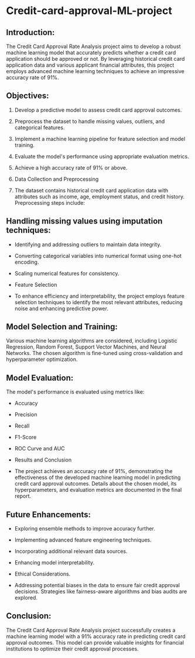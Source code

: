 # Credit-card-approval-ML-project

## Introduction:
The Credit Card Approval Rate Analysis project aims to develop a robust machine learning model that accurately predicts whether a credit card application should be approved or not. By leveraging historical credit card application data and various applicant financial attributes, this project employs advanced machine learning techniques to achieve an impressive accuracy rate of 91%.

## Objectives:

1. Develop a predictive model to assess credit card approval outcomes.

2. Preprocess the dataset to handle missing values, outliers, and categorical features.

3. Implement a machine learning pipeline for feature selection and model training.

4. Evaluate the model's performance using appropriate evaluation metrics.

5. Achieve a high accuracy rate of 91% or above.

6. Data Collection and Preprocessing

7. The dataset contains historical credit card application data with attributes such as income, age, employment status, and credit history. Preprocessing steps include:

## Handling missing values using imputation techniques:

* Identifying and addressing outliers to maintain data integrity.

* Converting categorical variables into numerical format using one-hot encoding.

* Scaling numerical features for consistency.

* Feature Selection

* To enhance efficiency and interpretability, the project employs feature selection techniques to identify the most relevant attributes, reducing noise and enhancing predictive power.

## Model Selection and Training:

Various machine learning algorithms are considered, including Logistic Regression, Random Forest, Support Vector Machines, and Neural Networks. The chosen algorithm is fine-tuned using cross-validation and hyperparameter optimization.

## Model Evaluation:

The model's performance is evaluated using metrics like:

* Accuracy

* Precision

* Recall

* F1-Score

* ROC Curve and AUC

* Results and Conclusion

* The project achieves an accuracy rate of 91%, demonstrating the effectiveness of the developed machine learning model in predicting credit card approval outcomes. Details about the chosen model, its hyperparameters, and evaluation metrics are documented in the final report.

## Future Enhancements:

* Exploring ensemble methods to improve accuracy further.

* Implementing advanced feature engineering techniques.

* Incorporating additional relevant data sources.

* Enhancing model interpretability.

* Ethical Considerations.

* Addressing potential biases in the data to ensure fair credit approval decisions. Strategies like fairness-aware algorithms and bias audits are explored.

## Conclusion:

The Credit Card Approval Rate Analysis project successfully creates a machine learning model with a 91% accuracy rate in predicting credit card approval outcomes. This model can provide valuable insights for financial institutions to optimize their credit approval processes.

